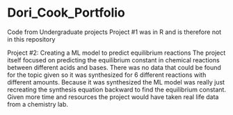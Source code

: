 # Dori_Cook_Portfolio
Code from Undergraduate projects 
Project #1 was in R and is therefore not in this repository 

Project #2: Creating a ML model to predict equilibrium reactions 
The project itself focused on predicting the equilibrium constant in chemical reactions between different acids and bases. 
There was no data that could be found for the topic given so it was synthesized for 6 different reactions with different amounts. 
Because it was synthesized the ML model was really just recreating the synthesis equation backward to find the equilibrium constant. 
Given more time and resources the project would have taken real life data from a chemistry lab. 
